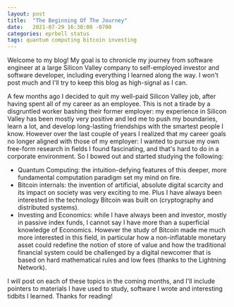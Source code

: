```yaml
---
layout: post
title:  "The Beginning Of The Journey"
date:   2021-07-29 16:30:00 -0700
categories: eprbell status
tags: quantum computing bitcoin investing
---
```

Welcome to my blog! My goal is to chronicle my journey from software engineer at a large Silicon Valley company to self-employed investor and software developer, including everything I learned along the way. I won't post much and I'll try to keep this blog as high-signal as I can.

A few months ago I decided to quit my well-paid Silicon Valley job, after having spent all of my career as an employee. This is not a tirade by a disgruntled worker bashing their former employer: my experience in Silicon Valley has been mostly very positive and led me to push my boundaries, learn a lot, and develop long-lasting friendships with the smartest people I know. However over the last couple of years I realized that my career goals no longer aligned with those of my employer: I wanted to pursue my own free-form research in fields I found fascinating, and that's hard to do in a corporate environment. So I bowed out and started studying the following:
- Quantum Computing: the intuition-defying features of this deeper, more fundamental computation paradigm set my mind on fire.
- Bitcoin internals: the invention of artificial, absolute digital scarcity and its impact on society was very exciting to me. Plus I have always been interested in the technology Bitcoin was built on (cryptography and distributed systems).
- Investing and Economics: while I have always been and investor, mostly in passive index funds, I cannot say I have more than a superficial knowledge of Economics. However the study of Bitcoin made me much more interested in this field, in particular how a non-inflatable monetary asset could redefine the notion of store of value and how the traditional financial system could be challenged by a digital newcomer that is based on hard mathematical rules and low fees (thanks to the Lightning Network).

I will post on each of these topics in the coming months, and I'll include pointers to materials I have used to study, software I wrote and interesting tidbits I learned. Thanks for reading!